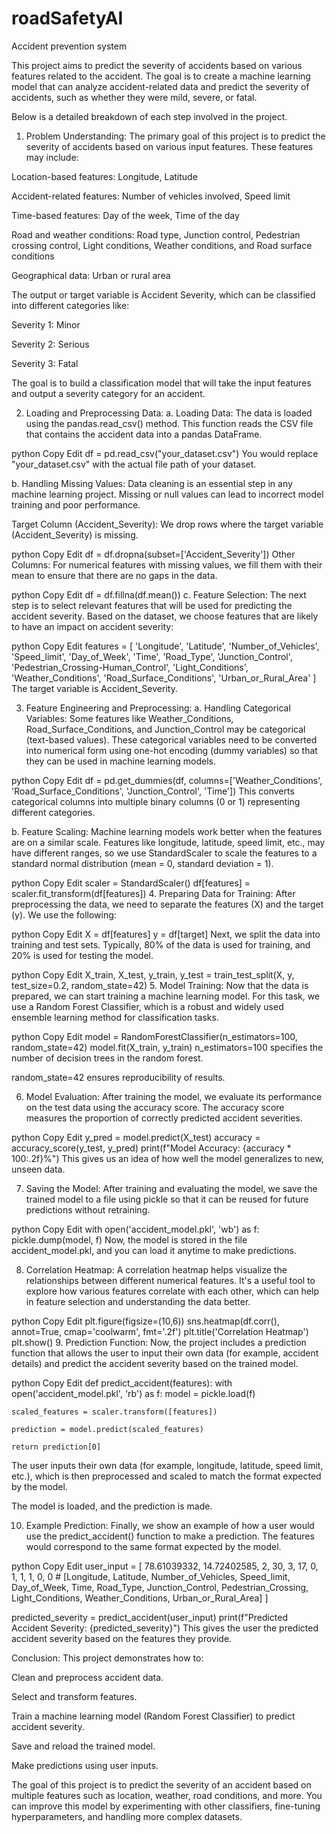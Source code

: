 # roadSafetyAI
Accident prevention system


This project aims to predict the severity of accidents based on various features related to the accident. The goal is to create a machine learning model that can analyze accident-related data and predict the severity of accidents, such as whether they were mild, severe, or fatal.

Below is a detailed breakdown of each step involved in the project.

1. Problem Understanding:
The primary goal of this project is to predict the severity of accidents based on various input features. These features may include:

Location-based features: Longitude, Latitude

Accident-related features: Number of vehicles involved, Speed limit

Time-based features: Day of the week, Time of the day

Road and weather conditions: Road type, Junction control, Pedestrian crossing control, Light conditions, Weather conditions, and Road surface conditions

Geographical data: Urban or rural area

The output or target variable is Accident Severity, which can be classified into different categories like:

Severity 1: Minor

Severity 2: Serious

Severity 3: Fatal

The goal is to build a classification model that will take the input features and output a severity category for an accident.

2. Loading and Preprocessing Data:
a. Loading Data:
The data is loaded using the pandas.read_csv() method. This function reads the CSV file that contains the accident data into a pandas DataFrame.

python
Copy
Edit
df = pd.read_csv("your_dataset.csv")
You would replace "your_dataset.csv" with the actual file path of your dataset.

b. Handling Missing Values:
Data cleaning is an essential step in any machine learning project. Missing or null values can lead to incorrect model training and poor performance.

Target Column (Accident_Severity): We drop rows where the target variable (Accident_Severity) is missing.

python
Copy
Edit
df = df.dropna(subset=['Accident_Severity'])
Other Columns: For numerical features with missing values, we fill them with their mean to ensure that there are no gaps in the data.

python
Copy
Edit
df = df.fillna(df.mean())
c. Feature Selection:
The next step is to select relevant features that will be used for predicting the accident severity. Based on the dataset, we choose features that are likely to have an impact on accident severity:

python
Copy
Edit
features = [
    'Longitude', 'Latitude', 'Number_of_Vehicles', 'Speed_limit', 
    'Day_of_Week', 'Time', 'Road_Type', 'Junction_Control', 
    'Pedestrian_Crossing-Human_Control', 'Light_Conditions', 'Weather_Conditions', 
    'Road_Surface_Conditions', 'Urban_or_Rural_Area'
]
The target variable is Accident_Severity.

3. Feature Engineering and Preprocessing:
a. Handling Categorical Variables:
Some features like Weather_Conditions, Road_Surface_Conditions, and Junction_Control may be categorical (text-based values). These categorical variables need to be converted into numerical form using one-hot encoding (dummy variables) so that they can be used in machine learning models.

python
Copy
Edit
df = pd.get_dummies(df, columns=['Weather_Conditions', 'Road_Surface_Conditions', 'Junction_Control', 'Time'])
This converts categorical columns into multiple binary columns (0 or 1) representing different categories.

b. Feature Scaling:
Machine learning models work better when the features are on a similar scale. Features like longitude, latitude, speed limit, etc., may have different ranges, so we use StandardScaler to scale the features to a standard normal distribution (mean = 0, standard deviation = 1).

python
Copy
Edit
scaler = StandardScaler()
df[features] = scaler.fit_transform(df[features])
4. Preparing Data for Training:
After preprocessing the data, we need to separate the features (X) and the target (y). We use the following:

python
Copy
Edit
X = df[features]
y = df[target]
Next, we split the data into training and test sets. Typically, 80% of the data is used for training, and 20% is used for testing the model.

python
Copy
Edit
X_train, X_test, y_train, y_test = train_test_split(X, y, test_size=0.2, random_state=42)
5. Model Training:
Now that the data is prepared, we can start training a machine learning model. For this task, we use a Random Forest Classifier, which is a robust and widely used ensemble learning method for classification tasks.

python
Copy
Edit
model = RandomForestClassifier(n_estimators=100, random_state=42)
model.fit(X_train, y_train)
n_estimators=100 specifies the number of decision trees in the random forest.

random_state=42 ensures reproducibility of results.

6. Model Evaluation:
After training the model, we evaluate its performance on the test data using the accuracy score. The accuracy score measures the proportion of correctly predicted accident severities.

python
Copy
Edit
y_pred = model.predict(X_test)
accuracy = accuracy_score(y_test, y_pred)
print(f"Model Accuracy: {accuracy * 100:.2f}%")
This gives us an idea of how well the model generalizes to new, unseen data.

7. Saving the Model:
After training and evaluating the model, we save the trained model to a file using pickle so that it can be reused for future predictions without retraining.

python
Copy
Edit
with open('accident_model.pkl', 'wb') as f:
    pickle.dump(model, f)
Now, the model is stored in the file accident_model.pkl, and you can load it anytime to make predictions.

8. Correlation Heatmap:
A correlation heatmap helps visualize the relationships between different numerical features. It's a useful tool to explore how various features correlate with each other, which can help in feature selection and understanding the data better.

python
Copy
Edit
plt.figure(figsize=(10,6))
sns.heatmap(df.corr(), annot=True, cmap='coolwarm', fmt='.2f')
plt.title('Correlation Heatmap')
plt.show()
9. Prediction Function:
Now, the project includes a prediction function that allows the user to input their own data (for example, accident details) and predict the accident severity based on the trained model.

python
Copy
Edit
def predict_accident(features):
    with open('accident_model.pkl', 'rb') as f:
        model = pickle.load(f)
    
    scaled_features = scaler.transform([features])
    
    prediction = model.predict(scaled_features)
    
    return prediction[0]
The user inputs their own data (for example, longitude, latitude, speed limit, etc.), which is then preprocessed and scaled to match the format expected by the model.

The model is loaded, and the prediction is made.

10. Example Prediction:
Finally, we show an example of how a user would use the predict_accident() function to make a prediction. The features would correspond to the same format expected by the model.

python
Copy
Edit
user_input = [
    78.61039332, 14.72402585, 2, 30, 3, 17, 0, 1, 1, 1, 0, 0
    # [Longitude, Latitude, Number_of_Vehicles, Speed_limit, Day_of_Week, Time, Road_Type, Junction_Control, Pedestrian_Crossing, Light_Conditions, Weather_Conditions, Urban_or_Rural_Area]
]

predicted_severity = predict_accident(user_input)
print(f"Predicted Accident Severity: {predicted_severity}")
This gives the user the predicted accident severity based on the features they provide.

Conclusion:
This project demonstrates how to:

Clean and preprocess accident data.

Select and transform features.

Train a machine learning model (Random Forest Classifier) to predict accident severity.

Save and reload the trained model.

Make predictions using user inputs.

The goal of this project is to predict the severity of an accident based on multiple features such as location, weather, road conditions, and more. You can improve this model by experimenting with other classifiers, fine-tuning hyperparameters, and handling more complex datasets.
